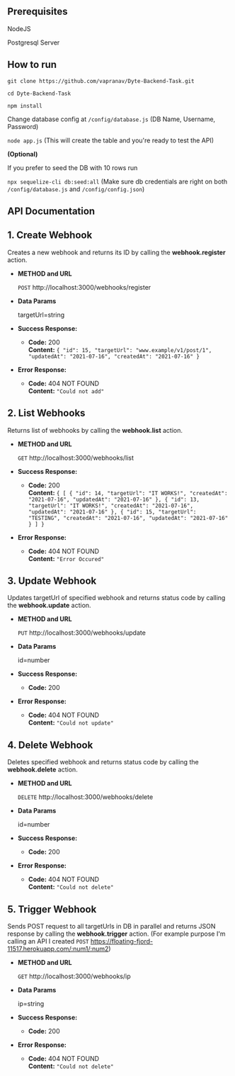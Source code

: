 **Prerequisites**
----
NodeJS

Postgresql Server

**How to run**
----
`git clone https://github.com/vapranav/Dyte-Backend-Task.git`

`cd Dyte-Backend-Task`

`npm install`

Change database config at `/config/database.js` (DB Name, Username, Password)

`node app.js` (This will create the table and you're ready to test the API)

**(Optional)**

If you prefer to seed the DB with 10 rows run 

`npx sequelize-cli db:seed:all` (Make sure db credentials are right on both `/config/database.js` and `/config/config.json`)

**API Documentation**
----

**1. Create Webhook**
----
  Creates a new webhook and returns its ID by calling the **webhook.register** action.

* **METHOD and URL**

   `POST` http://localhost:3000/webhooks/register

* **Data Params**

  targetUrl=string

* **Success Response:**

  * **Code:** 200 <br />
    **Content:** `{
"id": 15,
"targetUrl": "www.example/v1/post/1",
"updatedAt": "2021-07-16",
"createdAt": "2021-07-16"
}`
 
* **Error Response:**

  * **Code:** 404 NOT FOUND <br />
    **Content:** `"Could not add"`
    
**2. List Webhooks**
----
  Returns list of webhooks by calling the **webhook.list** action.

* **METHOD and URL**

   `GET` http://localhost:3000/webhooks/list

* **Success Response:**

  * **Code:** 200 <br />
    **Content:** `{
[
{
"id": 14,
"targetUrl": "IT WORKS!",
"createdAt": "2021-07-16",
"updatedAt": "2021-07-16"
},
{
"id": 13,
"targetUrl": "IT WORKS!",
"createdAt": "2021-07-16",
"updatedAt": "2021-07-16"
},
{
"id": 15,
"targetUrl": "TESTING",
"createdAt": "2021-07-16",
"updatedAt": "2021-07-16"
}
]
}`
 
* **Error Response:**

  * **Code:** 404 NOT FOUND <br />
    **Content:** `"Error Occured"`
    
**3. Update Webhook**
----
  Updates targetUrl of specified webhook and returns status code by calling the **webhook.update** action.

* **METHOD and URL**

   `PUT` http://localhost:3000/webhooks/update

* **Data Params**

  id=number

* **Success Response:**

  * **Code:** 200 <br />
 
* **Error Response:**

  * **Code:** 404 NOT FOUND <br />
    **Content:** `"Could not update"`

**4. Delete Webhook**
----
  Deletes specified webhook and returns status code by calling the **webhook.delete** action.

* **METHOD and URL**

   `DELETE` http://localhost:3000/webhooks/delete

* **Data Params**

  id=number

* **Success Response:**

  * **Code:** 200 <br />
 
* **Error Response:**

  * **Code:** 404 NOT FOUND <br />
    **Content:** `"Could not delete"`
    
**5. Trigger Webhook**
----
  Sends POST request to all targetUrls in DB in parallel and returns JSON response by calling the **webhook.trigger** action. (For example purpose I'm calling an API I created `POST` https://floating-fjord-11517.herokuapp.com/:num1/:num2)

* **METHOD and URL**

   `GET` http://localhost:3000/webhooks/ip

* **Data Params**

  ip=string

* **Success Response:**

  * **Code:** 200 <br />
 
* **Error Response:**

  * **Code:** 404 NOT FOUND <br />
    **Content:** `"Could not delete"`
